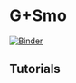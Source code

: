 # G+Smo

[![Binder](https://mybinder.org/badge_logo.svg)](https://mybinder.org/v2/gh/gismo/mybinder/master)

## Tutorials
